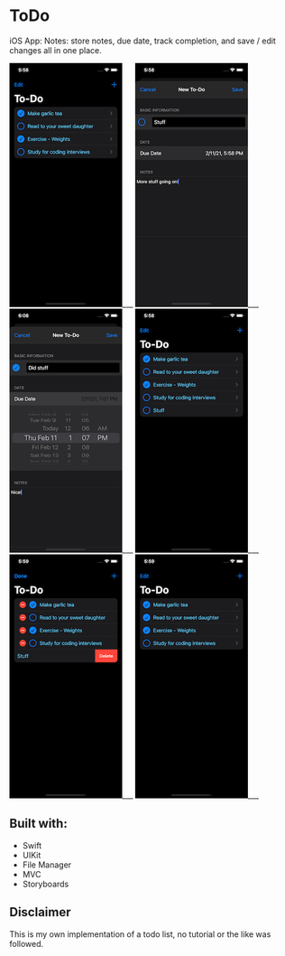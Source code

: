 # ToDo
iOS App: Notes: store notes, due date, track completion, and save / edit changes all in one place.

![one](1.png)___
![two](2.png)___
![six](6.png)___
![three](3.png)___
![four](4.png)___
![five](5.png)___

## Built with:
* Swift
* UIKit
* File Manager
* MVC
* Storyboards

## Disclaimer
This is my own implementation of a todo list, no tutorial or the like was followed.
